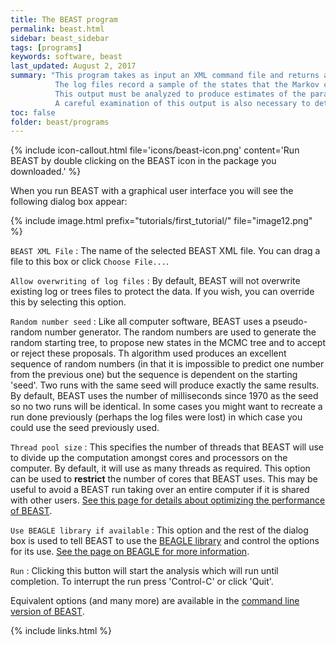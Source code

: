 ```yaml
---
title: The BEAST program
permalink: beast.html
sidebar: beast_sidebar
tags: [programs]
keywords: software, beast
last_updated: August 2, 2017
summary: "This program takes as input an XML command file and returns as output log files. 
          The log files record a sample of the states that the Markov chain encountered. 
          This output must be analyzed to produce estimates of the parameters of interest (evolutionary rates, divergence times, population sizes and tree topologies). 
          A careful examination of this output is also necessary to determine whether the Markov chain has been run long enough to obtain accurate estimates of the parameters. "
toc: false
folder: beast/programs
---
```


{% include icon-callout.html file='icons/beast-icon.png' content='Run BEAST by double clicking on the BEAST icon in the package you downloaded.' %}

When you run BEAST with a graphical user interface you will see the following dialog box appear:

{% include image.html prefix="tutorials/first_tutorial/" file="image12.png" %}

`BEAST XML File`
: The name of the selected BEAST XML file. You can drag a file to this box or click `Choose File...`.

`Allow overwriting of log files`
: By default, BEAST will not overwrite existing log or trees files to protect the data. If you wish, you can override this by selecting this option.

`Random number seed`
: Like all computer software, BEAST uses a pseudo-random number generator. The random numbers are used to generate the random starting tree, to propose new states in the MCMC tree and to accept or reject these proposals. Th algorithm used produces an excellent sequence of random numbers (in that it is impossible to predict one number from the previous one) but the sequence is dependent on the starting 'seed'. Two runs with the same seed will produce exactly the same results. By default, BEAST uses the number of milliseconds since 1970 as the seed so no two runs will be identical. In some cases you might want to recreate a run done previously (perhaps the log files were lost) in which case you could use the seed previously used. 

`Thread pool size`
: This specifies the number of threads that BEAST will use to divide up the computation amongst cores and processors on the computer. By default, it will use as many threads as required. This option can be used to **restrict** the number of cores that BEAST uses. This may be useful to avoid a BEAST run taking over an entire computer if it is shared with other users. [See this page for details about optimizing the performance of BEAST](performance).

`Use BEAGLE library if available`
: This option and the rest of the dialog box is used to tell BEAST to use the [BEAGLE library](beagle) and control the options for its use. [See the page on BEAGLE for more information](beagle).

`Run`
: Clicking this button will start the analysis which will run until completion. To interrupt the run press 'Control-C' or click 'Quit'. 

Equivalent options (and many more) are available in the [command line version of BEAST](install_on_unix).

{% include links.html %}